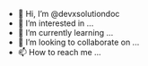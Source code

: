 - 👋 Hi, I’m @devxsolutiondoc
- 👀 I’m interested in ...
- 🌱 I’m currently learning ...
- 💞️ I’m looking to collaborate on ...
- 📫 How to reach me ...

<!---
devxsolutiondoc/devxsolutiondoc is a ✨ special ✨ repository because its `README.md` (this file) appears on your GitHub profile.
You can click the Preview link to take a look at your changes.
--->
